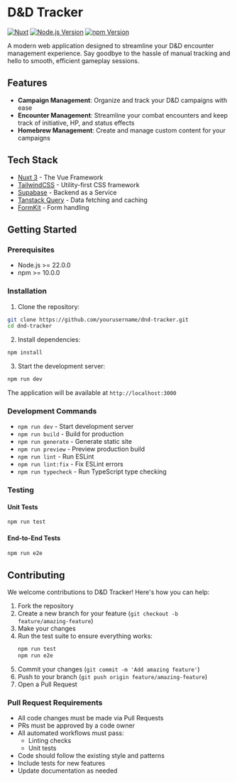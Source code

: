 # D&D Tracker

[![Nuxt](https://img.shields.io/badge/Nuxt-3.17.1-00DC82?logo=nuxt.js&logoColor=white)](https://nuxt.com/)
[![Node.js Version](https://img.shields.io/badge/node-%3E%3D22.0.0-brightgreen)](https://nodejs.org/)
[![npm Version](https://img.shields.io/badge/npm-%3E%3D10.0.0-blue)](https://www.npmjs.com/)

A modern web application designed to streamline your D&D encounter management experience. Say goodbye to the hassle of manual tracking and hello to smooth, efficient gameplay sessions.

## Features

- **Campaign Management**: Organize and track your D&D campaigns with ease
- **Encounter Management**: Streamline your combat encounters and keep track of initiative, HP, and status effects
- **Homebrew Management**: Create and manage custom content for your campaigns

## Tech Stack

- [Nuxt 3](https://nuxt.com/) - The Vue Framework
- [TailwindCSS](https://tailwindcss.com/) - Utility-first CSS framework
- [Supabase](https://supabase.com/) - Backend as a Service
- [Tanstack Query](https://tanstack.com/query/latest) - Data fetching and caching
- [FormKit](https://formkit.com/) - Form handling

## Getting Started

### Prerequisites

- Node.js >= 22.0.0
- npm >= 10.0.0

### Installation

1. Clone the repository:
```bash
git clone https://github.com/yourusername/dnd-tracker.git
cd dnd-tracker
```

2. Install dependencies:
```bash
npm install
```

3. Start the development server:
```bash
npm run dev
```

The application will be available at `http://localhost:3000`

### Development Commands

- `npm run dev` - Start development server
- `npm run build` - Build for production
- `npm run generate` - Generate static site
- `npm run preview` - Preview production build
- `npm run lint` - Run ESLint
- `npm run lint:fix` - Fix ESLint errors
- `npm run typecheck` - Run TypeScript type checking

### Testing

#### Unit Tests
```bash
npm run test
```

#### End-to-End Tests
```bash
npm run e2e
```

## Contributing

We welcome contributions to D&D Tracker! Here's how you can help:

1. Fork the repository
2. Create a new branch for your feature (`git checkout -b feature/amazing-feature`)
3. Make your changes
4. Run the test suite to ensure everything works:
   ```bash
   npm run test
   npm run e2e
   ```
5. Commit your changes (`git commit -m 'Add amazing feature'`)
6. Push to your branch (`git push origin feature/amazing-feature`)
7. Open a Pull Request

### Pull Request Requirements

- All code changes must be made via Pull Requests
- PRs must be approved by a code owner
- All automated workflows must pass:
  - Linting checks
  - Unit tests
- Code should follow the existing style and patterns
- Include tests for new features
- Update documentation as needed
